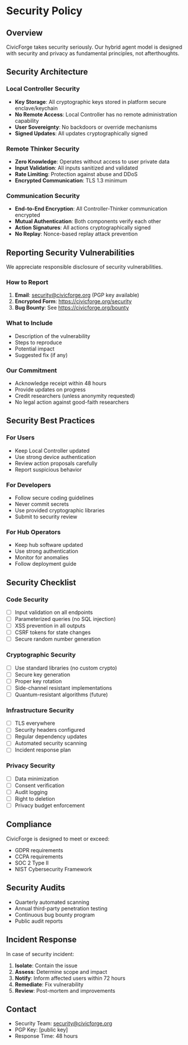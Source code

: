 # Security Policy

## Overview

CivicForge takes security seriously. Our hybrid agent model is designed with security and privacy as fundamental principles, not afterthoughts.

## Security Architecture

### Local Controller Security
- **Key Storage**: All cryptographic keys stored in platform secure enclave/keychain
- **No Remote Access**: Local Controller has no remote administration capability
- **User Sovereignty**: No backdoors or override mechanisms
- **Signed Updates**: All updates cryptographically signed

### Remote Thinker Security
- **Zero Knowledge**: Operates without access to user private data
- **Input Validation**: All inputs sanitized and validated
- **Rate Limiting**: Protection against abuse and DDoS
- **Encrypted Communication**: TLS 1.3 minimum

### Communication Security
- **End-to-End Encryption**: All Controller-Thinker communication encrypted
- **Mutual Authentication**: Both components verify each other
- **Action Signatures**: All actions cryptographically signed
- **No Replay**: Nonce-based replay attack prevention

## Reporting Security Vulnerabilities

We appreciate responsible disclosure of security vulnerabilities.

### How to Report

1. **Email**: security@civicforge.org (PGP key available)
2. **Encrypted Form**: https://civicforge.org/security
3. **Bug Bounty**: See https://civicforge.org/bounty

### What to Include

- Description of the vulnerability
- Steps to reproduce
- Potential impact
- Suggested fix (if any)

### Our Commitment

- Acknowledge receipt within 48 hours
- Provide updates on progress
- Credit researchers (unless anonymity requested)
- No legal action against good-faith researchers

## Security Best Practices

### For Users
- Keep Local Controller updated
- Use strong device authentication
- Review action proposals carefully
- Report suspicious behavior

### For Developers
- Follow secure coding guidelines
- Never commit secrets
- Use provided cryptographic libraries
- Submit to security review

### For Hub Operators
- Keep hub software updated
- Use strong authentication
- Monitor for anomalies
- Follow deployment guide

## Security Checklist

### Code Security
- [ ] Input validation on all endpoints
- [ ] Parameterized queries (no SQL injection)
- [ ] XSS prevention in all outputs
- [ ] CSRF tokens for state changes
- [ ] Secure random number generation

### Cryptographic Security
- [ ] Use standard libraries (no custom crypto)
- [ ] Secure key generation
- [ ] Proper key rotation
- [ ] Side-channel resistant implementations
- [ ] Quantum-resistant algorithms (future)

### Infrastructure Security
- [ ] TLS everywhere
- [ ] Security headers configured
- [ ] Regular dependency updates
- [ ] Automated security scanning
- [ ] Incident response plan

### Privacy Security
- [ ] Data minimization
- [ ] Consent verification
- [ ] Audit logging
- [ ] Right to deletion
- [ ] Privacy budget enforcement

## Compliance

CivicForge is designed to meet or exceed:
- GDPR requirements
- CCPA requirements  
- SOC 2 Type II
- NIST Cybersecurity Framework

## Security Audits

- Quarterly automated scanning
- Annual third-party penetration testing
- Continuous bug bounty program
- Public audit reports

## Incident Response

In case of security incident:

1. **Isolate**: Contain the issue
2. **Assess**: Determine scope and impact
3. **Notify**: Inform affected users within 72 hours
4. **Remediate**: Fix vulnerability
5. **Review**: Post-mortem and improvements

## Contact

- Security Team: security@civicforge.org
- PGP Key: [public key]
- Response Time: 48 hours